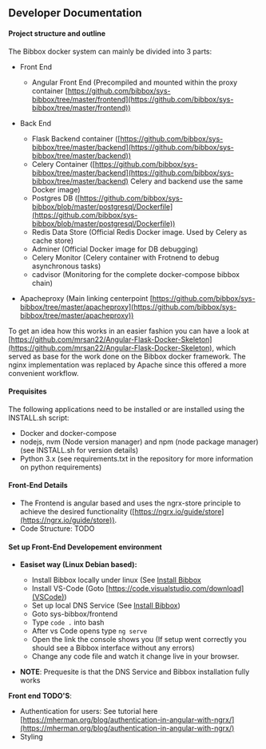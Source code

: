## Developer Documentation

#### Project structure and outline

The Bibbox docker system can mainly be divided into 3 parts:

* Front End
  * Angular Front End (Precompiled and mounted within the proxy container [https://github.com/bibbox/sys-bibbox/tree/master/frontend](https://github.com/bibbox/sys-bibbox/tree/master/frontend)) 

* Back End
  * Flask Backend container ([https://github.com/bibbox/sys-bibbox/tree/master/backend](https://github.com/bibbox/sys-bibbox/tree/master/backend))
  * Celery Container ([https://github.com/bibbox/sys-bibbox/tree/master/backend](https://github.com/bibbox/sys-bibbox/tree/master/backend) Celery and backend use the same Docker image)
  * Postgres DB ([https://github.com/bibbox/sys-bibbox/blob/master/postgresql/Dockerfile](https://github.com/bibbox/sys-bibbox/blob/master/postgresql/Dockerfile))
  * Redis Data Store (Official Redis Docker image. Used by Celery as cache store)
  * Adminer (Official Docker image for DB debugging)
  * Celery Monitor (Celery container with Frotnend to debug asynchronous tasks)
  * cadvisor (Monitoring for the complete docker-compose bibbox chain)

* Apacheproxy (Main linking centerpoint [https://github.com/bibbox/sys-bibbox/tree/master/apacheproxy](https://github.com/bibbox/sys-bibbox/tree/master/apacheproxy))

To get an idea how this works in an easier fashion you can have a look at [https://github.com/mrsan22/Angular-Flask-Docker-Skeleton](https://github.com/mrsan22/Angular-Flask-Docker-Skeleton), which served as base for the work done on the Bibbox docker framework. The nginx implementation was replaced by Apache since this offered a more convenient workflow.

#### Prequisites

The following applications need to be installed or are installed using the INSTALL.sh script:

* Docker and docker-compose
* nodejs, nvm (Node version manager) and npm (node package manager) (see INSTALL.sh for version details)
* Python 3.x (see requirements.txt in the repository for more information on python requirements)

#### Front-End Details

* The Frontend is angular based and uses the ngrx-store principle to achieve the desired functionality ([https://ngrx.io/guide/store](https://ngrx.io/guide/store)).
* Code Structure: TODO

#### Set up Front-End Developement environment

* **Easiset way (Linux Debian based):**<br> 
  * Install Bibbox locally under linux (See [Install Bibbox](installation_v4_bibbox_linux)
  * Install VS-Code (Goto [https://code.visualstudio.com/download](VSCode))
  * Set up local DNS Service (See [Install Bibbox](installation_v4_bibbox_linux))
  * Goto sys-bibbox/frontend 
  * Type `code .` into bash
  * After vs Code opens type `ng serve` 
  * Open the link the console shows you (If setup went correctly you should see a Bibbox interface without any errors) 
  * Change any code file and watch it change live in your browser.

* **NOTE**: Prequesite is that the DNS Service and Bibbox installation fully works

**Front end TODO'S**:
* Authentication for users: See tutorial here [https://mherman.org/blog/authentication-in-angular-with-ngrx/](https://mherman.org/blog/authentication-in-angular-with-ngrx/)
* Styling

